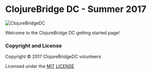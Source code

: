 # ClojureBridge DC - Summer 2017

![ClojureBridgeDC](docs/img/clojurebridgemn-logo-1024.png)

Welcome to the ClojureBridge DC getting started page!


### Copyright and License

Copyright © 2017 ClojureBridgeDC volunteers

Licensed under the [MIT](http://opensource.org/licenses/MIT) [LICENSE](LICENSE)
